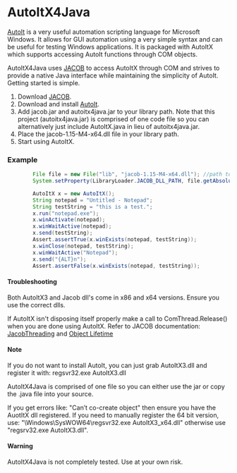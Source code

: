 # AutoItX4Java

[AutoIt](http://www.autoitscript.com/autoit3/index.shtml) is a very useful automation scripting language for Microsoft Windows. It allows for GUI automation using a very simple syntax and can be useful for testing Windows applications. It is packaged with AutoItX which supports accessing AutoIt functions through COM objects.

AutoItX4Java uses [JACOB](http://sourceforge.net/projects/jacob-project/) to access AutoItX through COM and strives to provide a native Java interface while maintaining the simplicity of AutoIt. Getting started is simple.

1. Download [JACOB](http://sourceforge.net/projects/jacob-project/).
2. Download and install [AutoIt](http://www.autoitscript.com/autoit3/index.shtml).
3. Add jacob.jar and autoitx4java.jar to your library path. Note that this project (autoitx4java.jar) is comprised of one code file so you can alternatively just include AutoItX.java in lieu of autoitx4java.jar.
4. Place the jacob-1.15-M4-x64.dll file in your library path.
5. Start using AutoItX. 

### Example

```java
        File file = new File("lib", "jacob-1.15-M4-x64.dll"); //path to the jacob dll
        System.setProperty(LibraryLoader.JACOB_DLL_PATH, file.getAbsolutePath());

        AutoItX x = new AutoItX();
        String notepad = "Untitled - Notepad";
        String testString = "this is a test.";
        x.run("notepad.exe");
        x.winActivate(notepad);
        x.winWaitActive(notepad);
        x.send(testString);
        Assert.assertTrue(x.winExists(notepad, testString));
        x.winClose(notepad, testString);
        x.winWaitActive("Notepad");
        x.send("{ALT}n");
        Assert.assertFalse(x.winExists(notepad, testString));
```

#### Troubleshooting

Both AutoItX3 and Jacob dll's come in x86 and x64 versions. Ensure you use the correct dlls.

If AutoItX isn't disposing itself properly make a call to ComThread.Release() when you are done using AutoItX.
Refer to JACOB documentation: [JacobThreading](http://danadler.com/jacob/JacobThreading.html) and [Object Lifetime](http://danadler.com/jacob/JacobComLifetime.html)

#### Note 

If you do not want to install AutoIt, you can just grab AutoItX3.dll and register it with: regsvr32.exe AutoItX3.dll

AutoItX4Java is comprised of one file so you can either use the jar or copy the .java file into your source.

If you get errors like: "Can’t co-create object" then ensure you have the AuotItX dll registered. If you need to manually register the 64 bit version, use: "\Windows\SysWOW64\regsvr32.exe AutoItX3_x64.dll" otherwise use "regsrv32.exe AutoItX3.dll".

#### Warning

AutoItX4Java is not completely tested. Use at your own risk. 
